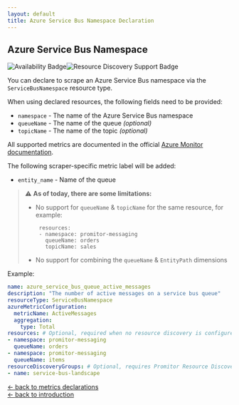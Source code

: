 ```yaml
---
layout: default
title: Azure Service Bus Namespace Declaration
---
```


## Azure Service Bus Namespace

![Availability Badge](https://img.shields.io/badge/Available%20Starting-v2.0-green.svg)![Resource Discovery Support Badge](https://img.shields.io/badge/Support%20for%20Resource%20Discovery-Yes-green.svg)

You can declare to scrape an Azure Service Bus namespace via the `ServiceBusNamespace`
resource type.

When using declared resources, the following fields need to be provided:

- `namespace` - The name of the Azure Service Bus namespace
- `queueName` - The name of the queue *(optional)*
- `topicName` - The name of the topic *(optional)*

All supported metrics are documented in the official [Azure Monitor documentation](https://docs.microsoft.com/en-us/azure/azure-monitor/platform/metrics-supported#microsoftservicebusnamespaces).

The following scraper-specific metric label will be added:

- `entity_name` - Name of the queue

> :warning: **As of today, there are some limitations:**
>
> - No support for `queueName` & `topicName` for the same resource, for example:
>
>        resources:
>        - namespace: promitor-messaging
>          queueName: orders
>          topicName: sales
>
> - No support for combining the `queueName` & `EntityPath` dimensions

Example:

<!-- markdownlint-disable MD046 -->
```yaml
name: azure_service_bus_queue_active_messages
description: "The number of active messages on a service bus queue"
resourceType: ServiceBusNamespace
azureMetricConfiguration:
  metricName: ActiveMessages
  aggregation:
    type: Total
resources: # Optional, required when no resource discovery is configured
- namespace: promitor-messaging
  queueName: orders
- namespace: promitor-messaging
  queueName: items
resourceDiscoveryGroups: # Optional, requires Promitor Resource Discovery agent (https://promitor.io/concepts/how-it-works#using-resource-discovery)
- name: service-bus-landscape
```
<!-- markdownlint-enable -->

<!-- markdownlint-disable MD033 -->
[&larr; back to metrics declarations](/configuration/v2.x/metrics)<br />
[&larr; back to introduction](/)
<!-- markdownlint-enable -->
